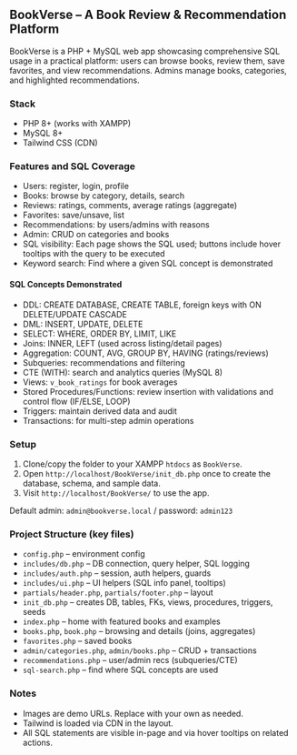 ## BookVerse – A Book Review & Recommendation Platform

BookVerse is a PHP + MySQL web app showcasing comprehensive SQL usage in a practical platform: users can browse books, review them, save favorites, and view recommendations. Admins manage books, categories, and highlighted recommendations.

### Stack
- PHP 8+ (works with XAMPP)
- MySQL 8+
- Tailwind CSS (CDN)

### Features and SQL Coverage
- Users: register, login, profile
- Books: browse by category, details, search
- Reviews: ratings, comments, average ratings (aggregate)
- Favorites: save/unsave, list
- Recommendations: by users/admins with reasons
- Admin: CRUD on categories and books
- SQL visibility: Each page shows the SQL used; buttons include hover tooltips with the query to be executed
- Keyword search: Find where a given SQL concept is demonstrated

#### SQL Concepts Demonstrated
- DDL: CREATE DATABASE, CREATE TABLE, foreign keys with ON DELETE/UPDATE CASCADE
- DML: INSERT, UPDATE, DELETE
- SELECT: WHERE, ORDER BY, LIMIT, LIKE
- Joins: INNER, LEFT (used across listing/detail pages)
- Aggregation: COUNT, AVG, GROUP BY, HAVING (ratings/reviews)
- Subqueries: recommendations and filtering
- CTE (WITH): search and analytics queries (MySQL 8)
- Views: `v_book_ratings` for book averages
- Stored Procedures/Functions: review insertion with validations and control flow (IF/ELSE, LOOP)
- Triggers: maintain derived data and audit
- Transactions: for multi-step admin operations

### Setup
1. Clone/copy the folder to your XAMPP `htdocs` as `BookVerse`.
2. Open `http://localhost/BookVerse/init_db.php` once to create the database, schema, and sample data.
3. Visit `http://localhost/BookVerse/` to use the app.

Default admin: `admin@bookverse.local` / password: `admin123`

### Project Structure (key files)
- `config.php` – environment config
- `includes/db.php` – DB connection, query helper, SQL logging
- `includes/auth.php` – session, auth helpers, guards
- `includes/ui.php` – UI helpers (SQL info panel, tooltips)
- `partials/header.php`, `partials/footer.php` – layout
- `init_db.php` – creates DB, tables, FKs, views, procedures, triggers, seeds
- `index.php` – home with featured books and examples
- `books.php`, `book.php` – browsing and details (joins, aggregates)
- `favorites.php` – saved books
- `admin/categories.php`, `admin/books.php` – CRUD + transactions
- `recommendations.php` – user/admin recs (subqueries/CTE)
- `sql-search.php` – find where SQL concepts are used

### Notes
- Images are demo URLs. Replace with your own as needed.
- Tailwind is loaded via CDN in the layout.
- All SQL statements are visible in-page and via hover tooltips on related actions.


